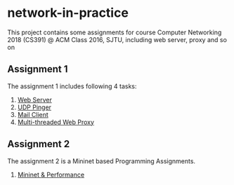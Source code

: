 # network-in-practice
This project contains some assignments for course Computer Networking 2018 (CS391) @ ACM Class 2016, SJTU, including web server, proxy and so on

## Assignment 1

The assignment 1 includes following 4 tasks:
1. [Web Server](http://www.cs.sjtu.edu.cn/~yzhu/courses/comnet_18fall/ProgrammingAssignments/Socket1_WebServer.pdf)
2. [UDP Pinger](http://www.cs.sjtu.edu.cn/~yzhu/courses/comnet_18fall/ProgrammingAssignments/Socket2_UDPpinger.pdf)
3. [Mail Client](http://www.cs.sjtu.edu.cn/~yzhu/courses/comnet_18fall/ProgrammingAssignments/Socket3_SMTP.pdf)
4. [Multi-threaded Web Proxy](http://www.cs.sjtu.edu.cn/~yzhu/courses/comnet_18fall/ProgrammingAssignments/Socket4_ProxyServer.pdf)

## Assignment 2

The assignment 2 is a Mininet based Programming Assignments.
1. [Mininet & Performance](http://www.cs.sjtu.edu.cn/~yzhu/courses/comnet_18fall/ProgrammingAssignments/Mininet-P1.docx)